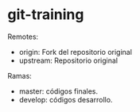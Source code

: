 # git-training

Remotes:
- origin: Fork del repositorio original
- upstream: Repositorio original

Ramas:
- master: códigos finales.
- develop: códigos desarrollo.
